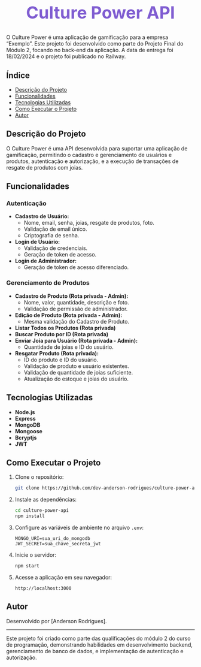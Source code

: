 <h1 align="center" style="color:#7f5cd1; font-size:45px;">Culture Power API</h1>

O Culture Power é uma aplicação de gamificação para a empresa “Exemplo”. Este projeto foi desenvolvido como parte do Projeto Final do Módulo 2, focando no back-end da aplicação. A data de entrega foi 18/02/2024 e o projeto foi publicado no Railway.

## Índice
- [Descrição do Projeto](#descrição-do-projeto)
- [Funcionalidades](#funcionalidades)
- [Tecnologias Utilizadas](#tecnologias-utilizadas)
- [Como Executar o Projeto](#como-executar-o-projeto)
- [Autor](#autor)

## Descrição do Projeto
O Culture Power é uma API desenvolvida para suportar uma aplicação de gamificação, permitindo o cadastro e gerenciamento de usuários e produtos, autenticação e autorização, e a execução de transações de resgate de produtos com joias.

## Funcionalidades

### Autenticação
- **Cadastro de Usuário:**
  - Nome, email, senha, joias, resgate de produtos, foto.
  - Validação de email único.
  - Criptografia de senha.
- **Login de Usuário:**
  - Validação de credenciais.
  - Geração de token de acesso.
- **Login de Administrador:**
  - Geração de token de acesso diferenciado.

### Gerenciamento de Produtos
- **Cadastro de Produto (Rota privada - Admin):**
  - Nome, valor, quantidade, descrição e foto.
  - Validação de permissão de administrador.
- **Edição de Produto (Rota privada - Admin):**
  - Mesma validação do Cadastro de Produto.
- **Listar Todos os Produtos (Rota privada)**
- **Buscar Produto por ID (Rota privada)**
- **Enviar Joia para Usuário (Rota privada - Admin):**
  - Quantidade de joias e ID do usuário.
- **Resgatar Produto (Rota privada):**
  - ID do produto e ID do usuário.
  - Validação de produto e usuário existentes.
  - Validação de quantidade de joias suficiente.
  - Atualização do estoque e joias do usuário.

## Tecnologias Utilizadas
- **Node.js**
- **Express**
- **MongoDB**
- **Mongoose**
- **Bcryptjs**
- **JWT**

## Como Executar o Projeto
1. Clone o repositório:
   ```bash
   git clone https://github.com/dev-anderson-rodrigues/culture-power-api.git
   ```
2. Instale as dependências:
   ```bash
   cd culture-power-api
   npm install
   ```
3. Configure as variáveis de ambiente no arquivo `.env`:
   ```env
   MONGO_URI=sua_uri_do_mongodb
   JWT_SECRET=sua_chave_secreta_jwt
   ```
4. Inicie o servidor:
   ```bash
   npm start
   ```
5. Acesse a aplicação em seu navegador:
   ```
   http://localhost:3000
   ```

## Autor
Desenvolvido por [Anderson Rodrigues].

---

Este projeto foi criado como parte das qualificações do módulo 2 do curso de programação, demonstrando habilidades em desenvolvimento backend, gerenciamento de banco de dados, e implementação de autenticação e autorização.

